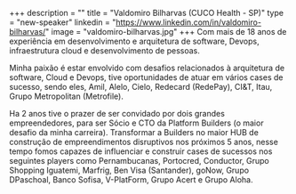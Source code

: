 +++
description = ""
title = "Valdomiro Bilharvas (CUCO Health - SP)"
type = "new-speaker"
linkedin = "https://www.linkedin.com/in/valdomiro-bilharvas/"
image = "valdomiro-bilharvas.jpg"
+++
Com mais de 18 anos de experiência em desenvolvimento e arquitetura de software, Devops, infraestrutura cloud e desenvolvimento de pessoas.

Minha paixão é estar envolvido com desafios relacionados à arquitetura de software, Cloud e Devops, tive oportunidades de atuar em vários cases de sucesso, sendo eles, Amil, Alelo, Cielo, Redecard (RedePay), CI&T, Itau, Grupo Metropolitan (Metrofile).

Ha 2 anos tive o prazer de ser convidado por dois grandes empreendedores, para ser Sócio e CTO da Platform Builders (o maior desafio da minha carreira). Transformar a Builders no maior HUB de construção de empreendimentos disruptivos nos próximos 5 anos, nesse tempo fomos capazes de influenciar e construir cases de sucessos nos seguintes players como Pernambucanas, Portocred, Conductor, Grupo Shopping Iguatemi, Marfrig, Ben Visa (Santander), goNow, Grupo DPaschoal, Banco Sofisa, V-PlatForm, Grupo Acert e Grupo Aloha.